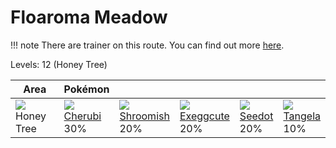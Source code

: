 # Floaroma Meadow

!!! note
    There are trainer on this route. You can find out more [here](../../trainer_pokemon/floaroma_meadow/).

Levels: 12 (Honey Tree)

Area                      | Pokémon                          | &nbsp;                           | &nbsp;                           | &nbsp;                           | &nbsp;
---                       | ---                              | ---                              | ---                              | ---                              | ---
![][honey]<br> Honey Tree | ![][420]<br> [Cherubi]<br> 30%  | ![][285]<br> [Shroomish]<br> 20%| ![][102]<br> [Exeggcute]<br> 20%| ![][273]<br> [Seedot]<br> 20%   | ![][114]<br> [Tangela]<br> 10%


[Exeggcute]: ../../pokemon_changes/102/
[Tangela]: ../../pokemon_changes/114/
[Seedot]: ../../pokemon_changes/273/
[Shroomish]: ../../pokemon_changes/285/
[Cherubi]: ../../pokemon_changes/420/
[honey]: ../img/items/honey.png
[102]: ../img/pokemon/102.png
[114]: ../img/pokemon/114.png
[273]: ../img/pokemon/273.png
[285]: ../img/pokemon/285.png
[420]: ../img/pokemon/420.png
